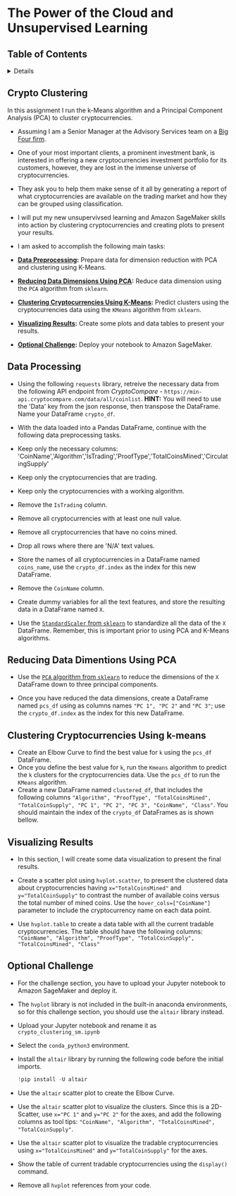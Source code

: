 # The Power of the Cloud and Unsupervised Learning


## Table of Contents
<details> 
1. 
2. 
3. 
4. 
5. 
</details>

## Crypto Clustering

In this assignment I run the k-Means algorithm and a Principal Component Analysis (PCA) to cluster cryptocurrencies. 

- Assuming I am a Senior Manager at the Advisory Services team on a [Big Four firm](https://en.wikipedia.org/wiki/Big_Four_accounting_firms).
- One of your most important clients, a prominent investment bank, is interested in offering a new cryptocurrencies investment portfolio for its customers, however, they are lost in the immense universe of cryptocurrencies. 
- They ask you to help them make sense of it all by generating a report of what cryptocurrencies are available on the trading market and how they can be grouped using classification.
- I will put my new unsupervivsed learning and Amazon SageMaker skills into action by clustering cryptocurrencies and creating plots to present your results.

- I am asked to accomplish the following main tasks:

- **[Data Preprocessing](#Data-Preprocessing):** Prepare data for dimension reduction with PCA and clustering using K-Means.

- **[Reducing Data Dimensions Using PCA](#Reducing-Data-Dimensions-Using-PCA):** Reduce data dimension using the `PCA` algorithm from `sklearn`.

- **[Clustering Cryptocurrencies Using K-Means](#Clustering-Cryptocurrencies-Using-K-Means):** Predict clusters using the cryptocurrencies data using the `KMeans` algorithm from `sklearn`.

- **[Visualizing Results](#Visualizing-Results):** Create some plots and data tables to present your results.

- **[Optional Challenge](#Optional-Challenge):** Deploy your notebook to Amazon SageMaker.

## Data Processing

- Using the following `requests` library, retreive the necessary data from the following API endpoint from _CryptoCompare_ - `https://min-api.cryptocompare.com/data/all/coinlist`. **HINT:** You will need to use the 'Data' key from the json response, then transpose the DataFrame. Name your DataFrame `crypto_df`.

- With the data loaded into a Pandas DataFrame, continue with the following data preprocessing tasks.
- Keep only the necessary columns: 'CoinName','Algorithm','IsTrading','ProofType','TotalCoinsMined','CirculatingSupply'
- Keep only the cryptocurrencies that are trading.
- Keep only the cryptocurrencies with a working algorithm.
-  Remove the `IsTrading` column.
- Remove all cryptocurrencies with at least one null value.
- Remove all cryptocurrencies that have no coins mined.
- Drop all rows where there are 'N/A' text values.
- Store the names of all cryptocurrencies in a DataFrame named `coins_name`, use the `crypto_df.index` as the index for this new DataFrame.
- Remove the `CoinName` column.
- Create dummy variables for all the text features, and store the resulting data in a DataFrame named `X`.
- Use the [`StandardScaler` from `sklearn`](https://scikit-learn.org/stable/modules/generated/sklearn.preprocessing.StandardScaler.html) to standardize all the data of the `X` DataFrame. Remember, this is important prior to using PCA and K-Means algorithms.

## Reducing Data Dimentions Using PCA

- Use the [`PCA` algorithm from `sklearn`](https://scikit-learn.org/stable/modules/generated/sklearn.decomposition.PCA.html) to reduce the dimensions of the `X` DataFrame down to three principal components.

- Once you have reduced the data dimensions, create a DataFrame named `pcs_df` using as columns names `"PC 1", "PC 2"` and `"PC 3"`; use the `crypto_df.index` as the index for this new DataFrame.

## Clustering Cryptocurrencies Using k-means

- Create an Elbow Curve to find the best value for `k` using the `pcs_df` DataFrame.
- Once you define the best value for `k`, run the `Kmeans` algorithm to predict the `k` clusters for the cryptocurrencies data. Use the `pcs_df` to run the `KMeans` algorithm.
- Create a new DataFrame named `clustered_df`, that includes the following columns `"Algorithm", "ProofType", "TotalCoinsMined", "TotalCoinSupply", "PC 1", "PC 2", "PC 3", "CoinName", "Class"`. You should maintain the index of the `crypto_df` DataFrames as is shown bellow.

## Visualizing Results

- In this section, I will create some data visualization to present the final results. 
- Create a scatter plot using `hvplot.scatter`, to present the clustered data about cryptocurrencies having `x="TotalCoinsMined"` and `y="TotalCoinSupply"` to contrast the number of available coins versus the total number of mined coins. Use the `hover_cols=["CoinName"]` parameter to include the cryptocurrency name on each data point.

- Use `hvplot.table` to create a data table with all the current tradable cryptocurrencies. The table should have the following columns: `"CoinName", "Algorithm", "ProofType", "TotalCoinSupply", "TotalCoinsMined", "Class"`

## Optional Challenge

- For the challenge section, you have to upload your Jupyter notebook to Amazon SageMaker and deploy it.

- The `hvplot` library is not included in the built-in anaconda environments, so for this challenge section, you should use the `altair` library instead.

- Upload your Jupyter notebook and rename it as `crypto_clustering_sm.ipynb`

- Select the `conda_python3` environment.
- Install the `altair` library by running the following code before the initial imports.
   ```python
   !pip install -U altair
   ```
- Use the `altair` scatter plot to create the Elbow Curve.
- Use the `altair` scatter plot to visualize the clusters. Since this is a 2D-Scatter, use `x="PC 1"` and `y="PC 2"` for the axes, and add the following columns as tool tips: `"CoinName", "Algorithm", "TotalCoinsMined", "TotalCoinSupply"`.
- Use the `altair` scatter plot to visualize the tradable cryptocurrencies using `x="TotalCoinsMined"` and `y="TotalCoinSupply"` for the axes.
- Show the table of current tradable cryptocurrencies using the `display()` command.
- Remove all `hvplot` references from your code.